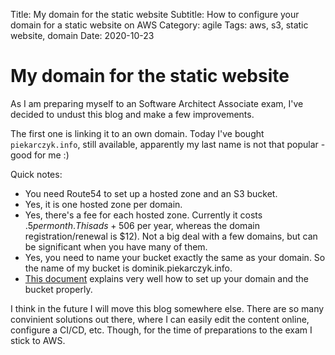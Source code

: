 Title: My domain for the static website
Subtitle: How to configure your domain for a static website on AWS
Category: agile
Tags: aws, s3, static website, domain
Date: 2020-10-23

My domain for the static website
================================

As I am preparing myself to an Software Architect Associate exam, I've decided to undust this blog and make a few improvements.

The first one is linking it to an own domain. Today I've bought `piekarczyk.info`, still available, apparently my last name is not that popular - good for me :)

Quick notes:

  * You need Route54 to set up a hosted zone and an S3 bucket.
  * Yes, it is one hosted zone per domain.
  * Yes, there's a fee for each hosted zone. Currently it costs $.5 per month. This ads +50% to my domain costs ($6 per year, whereas the domain registration/renewal is $12). Not a big deal with a few domains, but can be significant when you have many of them.
  * Yes, you need to name your bucket exactly the same as your domain. So the name of my bucket is dominik.piekarczyk.info.
  * [This document](https://docs.aws.amazon.com/AmazonS3/latest/dev/website-hosting-custom-domain-walkthrough.html) explains very well how to set up your domain and the bucket properly.

I think in the future I will move this blog somewhere else. There are so many convinient solutions out there, where I can easily edit the content online, configure a CI/CD, etc. Though, for the time of preparations to the exam I stick to AWS.

  
